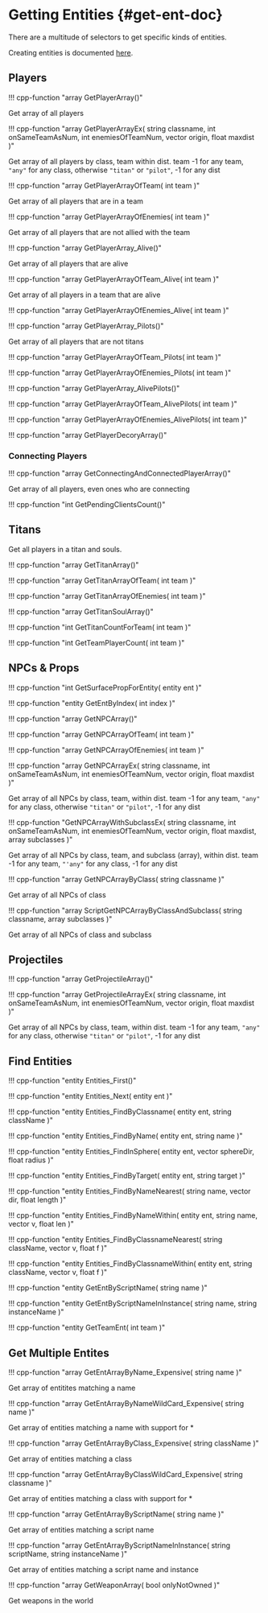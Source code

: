 # Getting Entities {#get-ent-doc}

There are a multitude of selectors to get specific kinds of entities.

Creating entities is documented [here](createent.md).

## Players

!!! cpp-function "array<entity> GetPlayerArray()"

  Get array of all players

!!! cpp-function "array<entity> GetPlayerArrayEx( string classname, int onSameTeamAsNum, int enemiesOfTeamNum, vector origin, float maxdist )"

  Get array of all players by class, team within dist. team -1 for any team, `"any"` for any class, otherwise `"titan"` or `"pilot"`, -1 for any dist

!!! cpp-function "array<entity> GetPlayerArrayOfTeam( int team )"

  Get array of all players that are in a team

!!! cpp-function "array<entity> GetPlayerArrayOfEnemies( int team )"

  Get array of all players that are not allied with the team

!!! cpp-function "array<entity> GetPlayerArray_Alive()"

  Get array of all players that are alive

!!! cpp-function "array<entity> GetPlayerArrayOfTeam_Alive( int team )"

  Get array of all players in a team that are alive

!!! cpp-function "array<entity> GetPlayerArrayOfEnemies_Alive( int team )"

!!! cpp-function "array<entity> GetPlayerArray_Pilots()"

  Get array of all players that are not titans

!!! cpp-function "array<entity> GetPlayerArrayOfTeam_Pilots( int team )"

!!! cpp-function "array<entity> GetPlayerArrayOfEnemies_Pilots( int team )"

!!! cpp-function "array<entity> GetPlayerArray_AlivePilots()"

!!! cpp-function "array<entity> GetPlayerArrayOfTeam_AlivePilots( int team )"

!!! cpp-function "array<entity> GetPlayerArrayOfEnemies_AlivePilots( int team )"

!!! cpp-function "array<entity> GetPlayerDecoryArray()"

### Connecting Players

!!! cpp-function "array<entity> GetConnectingAndConnectedPlayerArray()"
  
  Get array of all players, even ones who are connecting

!!! cpp-function "int GetPendingClientsCount()"

## Titans

Get all players in a titan and souls.

!!! cpp-function "array<entity> GetTitanArray()"

!!! cpp-function "array<entity> GetTitanArrayOfTeam( int team )"

!!! cpp-function "array<entity> GetTitanArrayOfEnemies( int team )"

!!! cpp-function "array<enitity> GetTitanSoulArray()"

!!! cpp-function "int GetTitanCountForTeam( int team )"

!!! cpp-function "int GetTeamPlayerCount( int team )"

## NPCs & Props

!!! cpp-function "int GetSurfacePropForEntity( entity ent )"

!!! cpp-function "entity GetEntByIndex( int index )"

!!! cpp-function "array<entity> GetNPCArray()"

!!! cpp-function "array<entity> GetNPCArrayOfTeam( int team )"

!!! cpp-function "array<entity> GetNPCArrayOfEnemies( int team )"

!!! cpp-function "array<entity> GetNPCArrayEx( string classname, int onSameTeamAsNum, int enemiesOfTeamNum, vector origin, float maxdist )"

  Get array of all NPCs by class, team, within dist. team -1 for any team, `"any"` for any class, otherwise `"titan"` or `"pilot"`, -1 for any dist

!!! cpp-function "GetNPCArrayWithSubclassEx( string classname, int onSameTeamAsNum, int enemiesOfTeamNum, vector origin, float maxdist, array<int> subclasses )"

  Get array of all NPCs by class, team, and subclass (array), within dist. team -1 for any team, `"'any"` for any class, -1 for any dist

!!! cpp-function "array<entity> GetNPCArrayByClass( string classname )"

  Get array of all NPCs of class

!!! cpp-function "array<entity> ScriptGetNPCArrayByClassAndSubclass( string classname, array<int> subclasses )"

  Get array of all NPCs of class and subclass

## Projectiles

!!! cpp-function "array<entity> GetProjectileArray()"

!!! cpp-function "array<entity> GetProjectileArrayEx( string classname, int onSameTeamAsNum, int enemiesOfTeamNum, vector origin, float maxdist )"

  Get array of all NPCs by class, team, within dist. team -1 for any team, `"any"` for any class, otherwise `"titan"` or `"pilot"`, -1 for any dist

## Find Entities

!!! cpp-function "entity Entities_First()"

!!! cpp-function "entity Entities_Next( entity ent )"

!!! cpp-function "entity Entities_FindByClassname( entity ent, string className )"

!!! cpp-function "entity Entities_FindByName( entity ent, string name )"

!!! cpp-function "entity Entities_FindInSphere( entity ent, vector sphereDir, float radius )"

!!! cpp-function "entity Entities_FindByTarget( entity ent, string target )"

!!! cpp-function "entity Entities_FindByNameNearest( string name, vector dir, float length )"

!!! cpp-function "entity Entities_FindByNameWithin( entity ent, string name, vector v, float len )"

!!! cpp-function "entity Entities_FindByClassnameNearest( string className, vector v, float f )"

!!! cpp-function "entity Entities_FindByClassnameWithin( entity ent, string className, vector v, float f )"

!!! cpp-function "entity GetEntByScriptName( string name )"

!!! cpp-function "entity GetEntByScriptNameInInstance( string name, string instanceName )"

!!! cpp-function "entity GetTeamEnt( int team )"

## Get Multiple Entites

!!! cpp-function "array<entity> GetEntArrayByName_Expensive( string name )"

  Get array of entitites matching a name

!!! cpp-function "array<entity> GetEntArrayByNameWildCard_Expensive( string name )"

  Get array of entities matching a name with support for *

!!! cpp-function "array<entity> GetEntArrayByClass_Expensive( string className )"

  Get array of entities matching a class

!!! cpp-function "array<entity> GetEntArrayByClassWildCard_Expensive( string classname )"

  Get array of entities matching a class with support for *

!!! cpp-function "array<entity> GetEntArrayByScriptName( string name )"

  Get array of entities matching a script name

!!! cpp-function "array<entity> GetEntArrayByScriptNameInInstance( string scriptName, string instanceName )"

  Get array of entities matching a script name and instance

!!! cpp-function "array<entity> GetWeaponArray( bool onlyNotOwned )"

  Get weapons in the world
